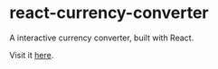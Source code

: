 # react-currency-converter
A interactive currency converter, built with React.

Visit it [here](https://sharp-dubinsky-fb4e09.netlify.app/).